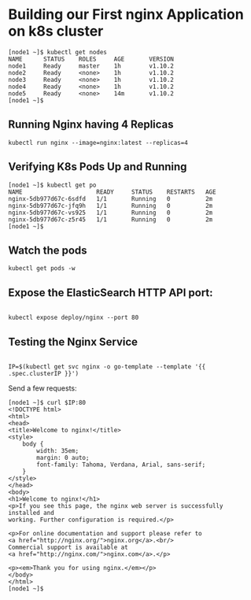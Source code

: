 # Building our First nginx Application on k8s cluster

```
[node1 ~]$ kubectl get nodes
NAME      STATUS    ROLES     AGE       VERSION
node1     Ready     master    1h        v1.10.2
node2     Ready     <none>    1h        v1.10.2
node3     Ready     <none>    1h        v1.10.2
node4     Ready     <none>    1h        v1.10.2
node5     Ready     <none>    14m       v1.10.2
[node1 ~]$

```



## Running Nginx having 4 Replicas

```
kubectl run nginx --image=nginx:latest --replicas=4
```

## Verifying K8s Pods Up and Running


```
[node1 ~]$ kubectl get po
NAME                     READY     STATUS    RESTARTS   AGE
nginx-5db977d67c-6sdfd   1/1       Running   0          2m
nginx-5db977d67c-jfq9h   1/1       Running   0          2m
nginx-5db977d67c-vs925   1/1       Running   0          2m
nginx-5db977d67c-z5r45   1/1       Running   0          2m
[node1 ~]$

```


## Watch the pods

```
kubectl get pods -w
```

## Expose the ElasticSearch HTTP API port:

```

kubectl expose deploy/nginx --port 80

```

## Testing the Nginx Service

```

IP=$(kubectl get svc nginx -o go-template --template '{{ .spec.clusterIP }}')
```

Send a few requests:

```
[node1 ~]$ curl $IP:80
<!DOCTYPE html>
<html>
<head>
<title>Welcome to nginx!</title>
<style>
    body {
        width: 35em;
        margin: 0 auto;
        font-family: Tahoma, Verdana, Arial, sans-serif;
    }
</style>
</head>
<body>
<h1>Welcome to nginx!</h1>
<p>If you see this page, the nginx web server is successfully installed and
working. Further configuration is required.</p>

<p>For online documentation and support please refer to
<a href="http://nginx.org/">nginx.org</a>.<br/>
Commercial support is available at
<a href="http://nginx.com/">nginx.com</a>.</p>

<p><em>Thank you for using nginx.</em></p>
</body>
</html>
[node1 ~]$
```
